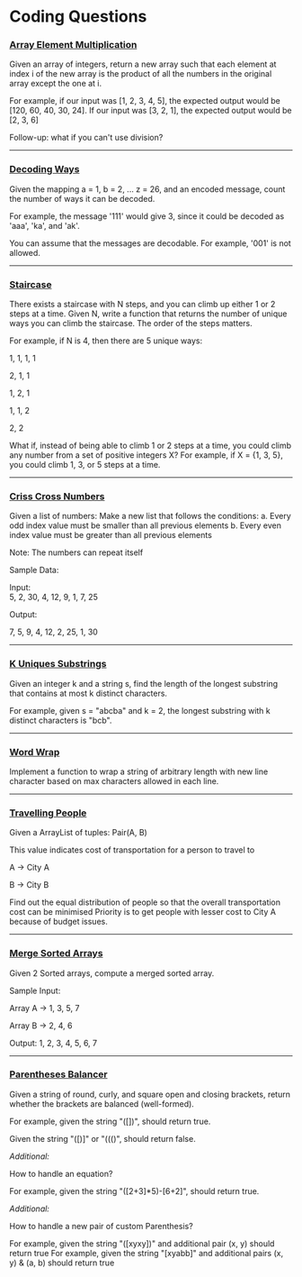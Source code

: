 # Coding Questions

### [Array Element Multiplication](https://github.com/mhtmalpani/CodingQuestions/blob/master/src/ArrayElementMultiplication.kt)

Given an array of integers, return a new array such that each element at index i of the new array is the product of all the numbers in the original array except the one at i.

For example, if our input was [1, 2, 3, 4, 5], the expected output would be [120, 60, 40, 30, 24]. If our input was [3, 2, 1], the expected output would be [2, 3, 6]

Follow-up: what if you can't use division?

---

### [Decoding Ways](https://github.com/mhtmalpani/CodingQuestions/blob/master/src/DecodingWays.kt)

Given the mapping a = 1, b = 2, ... z = 26, and an encoded message, count the number of ways it can be decoded.

For example, the message '111' would give 3, since it could be decoded as 'aaa', 'ka', and 'ak'.

You can assume that the messages are decodable. For example, '001' is not allowed.

---

### [Staircase](https://github.com/mhtmalpani/CodingQuestions/blob/master/src/Staircase.kt)

There exists a staircase with N steps, and you can climb up either 1 or 2 steps at a time. Given N, write a function that returns the number of unique ways you can climb the staircase. The order of the steps matters.

For example, if N is 4, then there are 5 unique ways:

1, 1, 1, 1

2, 1, 1

1, 2, 1

1, 1, 2

2, 2

What if, instead of being able to climb 1 or 2 steps at a time, you could climb any number from a set of positive integers X? For example, if X = {1, 3, 5}, you could climb 1, 3, or 5 steps at a time.

---

### [Criss Cross Numbers](https://github.com/mhtmalpani/CodingQuestions/blob/master/src/CrissCrossNumbers.kt)

Given a list of numbers:
Make a new list that follows the conditions:
a. Every odd index value must be smaller than all previous elements
b. Every even index value must be greater than all previous elements

Note: The numbers can repeat itself

Sample Data:

Input:  
5, 2, 30, 4, 12, 9, 1, 7, 25

Output:
 
7, 5, 9, 4, 12, 2, 25, 1, 30

---

### [K Uniques Substrings](https://github.com/mhtmalpani/CodingQuestions/blob/master/src/KUniquesSubstring.kt)

Given an integer k and a string s, find the length of the longest substring that contains at most k distinct characters.

For example, given s = "abcba" and k = 2, the longest substring with k distinct characters is "bcb".

---

### [Word Wrap](https://github.com/mhtmalpani/CodingQuestions/blob/master/src/WordWrap.kt)

Implement a function to wrap a string of arbitrary length with new line character based on max characters allowed in each line.

---

### [Travelling People](https://github.com/mhtmalpani/CodingQuestions/blob/master/src/TravellingPeople.kt)

Given a ArrayList of tuples:
Pair(A, B)

This value indicates cost of transportation for a person to travel to

A -> City A

B -> City B

Find out the equal distribution of people so that the overall transportation cost can be minimised
Priority is to get people with lesser cost to City A because of budget issues.

---

### [Merge Sorted Arrays](https://github.com/mhtmalpani/CodingQuestions/blob/master/src/MergeSortedArrays.kt)

Given 2 Sorted arrays, compute a merged sorted array.

Sample Input:

Array A ->
         1, 3, 5, 7
         
Array B ->
         2, 4, 6

Output:
         1, 2, 3, 4, 5, 6, 7

---

### [Parentheses Balancer](https://github.com/mhtmalpani/CodingQuestions/blob/master/src/ParenthesesBalancer.kt)

Given a string of round, curly, and square open and closing brackets, return whether the brackets are balanced (well-formed).

For example, given the string "([])[]({})", should return true.

Given the string "([)]" or "((()", should return false.


_Additional:_

How to handle an equation?

For example, given the string "([2+3]*5)-[6+2]", should return true.


_Additional:_

How to handle a new pair of custom Parenthesis?

For example, given the string "([xyxy])" and additional pair (x, y) should return true
For example, given the string "[xyabb]" and additional pairs (x, y) & (a, b) should return true
